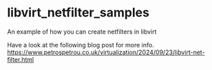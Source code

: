 # libvirt_netfilter_samples

An example of how you can create netfilters in libvirt

Have a look at the following blog post for more info.
https://www.petrospetrou.co.uk/virtualization/2024/09/23/libvirt-net-filter.html
